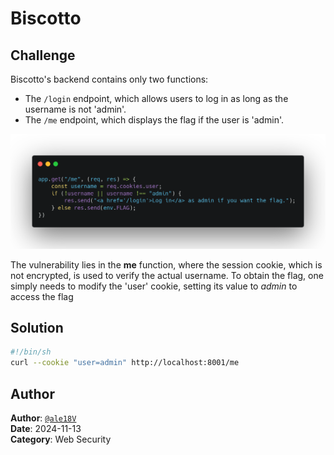 # Biscotto
## Challenge
Biscotto's backend contains only two functions:

* The `/login` endpoint, which allows users to log in as long as the username is not 'admin'.
* The `/me` endpoint, which displays the flag if the user is 'admin'.

![js code of the server](code.png)

The vulnerability lies in the **me** function, where the session cookie, which is not encrypted, is used to verify the actual username. To obtain the flag, one simply needs to modify the 'user' cookie, setting its value to *admin* to access the flag

## Solution
```sh
#!/bin/sh
curl --cookie "user=admin" http://localhost:8001/me
```

## Author
**Author**: [`@ale18V`](https://github.com/ale18V/) <br>
**Date**: 2024-11-13 <br>
**Category**: Web Security